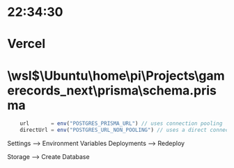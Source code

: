 # 22:34:30
# Vercel

# \\wsl$\Ubuntu\home\pi\Projects\gamerecords_next\prisma\schema.prisma
```jsx
    url       = env("POSTGRES_PRISMA_URL") // uses connection pooling
    directUrl = env("POSTGRES_URL_NON_POOLING") // uses a direct connection
```
Settings --> Environment Variables
Deployments --> Redeploy


Storage --> Create Database 

